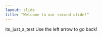 ```yaml
---
layout: slide
title: “Welcome to our second slide!”
---
```

its_just_a_test
Use the left arrow to go back!
